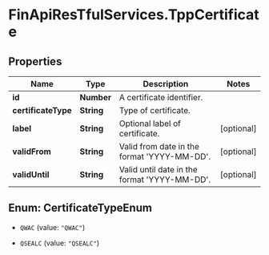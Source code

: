 # FinApiResTfulServices.TppCertificate

## Properties
Name | Type | Description | Notes
------------ | ------------- | ------------- | -------------
**id** | **Number** | A certificate identifier. | 
**certificateType** | **String** | Type of certificate. | 
**label** | **String** | Optional label of certificate. | [optional] 
**validFrom** | **String** | Valid from date in the format 'YYYY-MM-DD'. | [optional] 
**validUntil** | **String** | Valid until date in the format 'YYYY-MM-DD'. | [optional] 


<a name="CertificateTypeEnum"></a>
## Enum: CertificateTypeEnum


* `QWAC` (value: `"QWAC"`)

* `QSEALC` (value: `"QSEALC"`)




